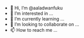 - 👋 Hi, I’m @aaladwanfuku
- 👀 I’m interested in ...
- 🌱 I’m currently learning ...
- 💞️ I’m looking to collaborate on ...
- 📫 How to reach me ...

<!---
aaladwanfuku/aaladwanfuku is a ✨ special ✨ repository because its `README.md` (this file) appears on your GitHub profile.
You can click the Preview link to take a look at your changes.
--->
